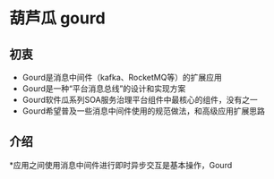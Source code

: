 # 葫芦瓜 gourd

## 初衷
- Gourd是消息中间件（kafka、RocketMQ等）的扩展应用
- Gourd是一种“平台消息总线”的设计和实现方案
- Gourd软件瓜系列SOA服务治理平台组件中最核心的组件，没有之一
- Gourd希望普及一些消息中间件使用的规范做法，和高级应用扩展思路

## 介绍
*应用之间使用消息中间件进行即时异步交互是基本操作，Gourd
